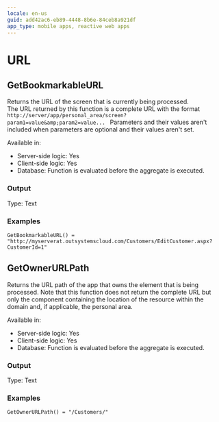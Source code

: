 ```yaml
---
locale: en-us
guid: add42ac6-eb89-4448-8b6e-84ceb8a921df
app_type: mobile apps, reactive web apps
---
```

# URL

## GetBookmarkableURL

Returns the URL of the screen that is currently being processed.  
The URL returned by this function is a complete URL with the format ` http://server/app/personal_area/screen?param1=value&amp;param2=value...  `
Parameters and their values aren't included when parameters are optional and their values aren't set.  

Available in:  

  * Server-side logic: Yes
  * Client-side logic: Yes
  * Database: Function is evaluated before the aggregate is executed.

### Output

Type: Text  

### Examples

```
GetBookmarkableURL() = "http://myserverat.outsystemscloud.com/Customers/EditCustomer.aspx?CustomerId=1"
```

## GetOwnerURLPath
Returns the URL path of the app that owns the element that is being processed. Note that this function does not return the complete URL but only the component containing the location of the resource within the domain and, if applicable, the personal area.  

Available in:  

  * Server-side logic: Yes
  * Client-side logic: Yes
  * Database: Function is evaluated before the aggregate is executed.

### Output

Type: Text  

### Examples

```
GetOwnerURLPath() = "/Customers/"
```
